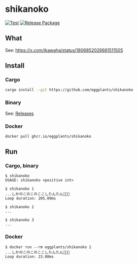 # shikanoko

[![Test](<https://github.com/eggplants/shikanoko/actions/workflows/test.yml/badge.svg>)](https://github.com/eggplants/shikanoko/actions/workflows/test.yml) [![Release Package](https://github.com/eggplants/shikanoko/actions/workflows/release.yml/badge.svg)](https://github.com/eggplants/shikanoko/actions/workflows/release.yml)

## What

See: <https://x.com/ikawaha/status/1806852026661511505>

## Install

### Cargo

```bash
cargo install --git https://github.com/eggplants/shikanoko
```

### Binary

See: [Releases](https://github.com/eggplants/shikanoko/releases)

### Docker

```bash
docker pull ghcr.io/eggplants/shikanoko
```

## Run

### Cargo, binary

```shellsession
$ shikanoko
USAGE: shikanoko <positive int>

$ shikanoko 1
...しかのこのこのここしたんたん🦌🦌🦌
Loop duration: 205.09ms

$ shikanoko 2
...

$ shikanoko 3
...
```

### Docker

```shellsession
$ docker run --rm eggplants/shikanoko 1
...しかのこのこのここしたんたん🦌🦌🦌
Loop duration: 23.08ms
```

